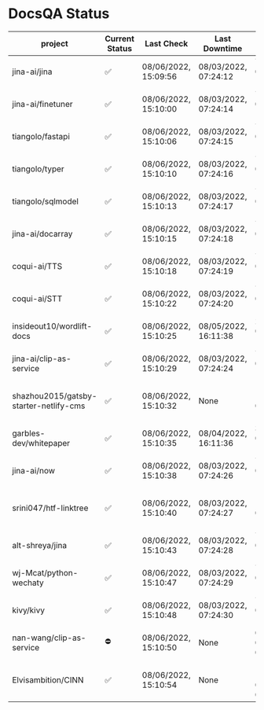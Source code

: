 # DocsQA Status

|               project                |Current Status|     Last Check     |   Last Downtime    |              % Uptime              |
|--------------------------------------|--------------|--------------------|--------------------|------------------------------------|
|jina-ai/jina                          |✅            |08/06/2022, 15:09:56|08/03/2022, 07:24:12|7.422 (since 07/29/2022, 16:38:18)  |
|jina-ai/finetuner                     |✅            |08/06/2022, 15:10:00|08/03/2022, 07:24:14|7.433 (since 07/29/2022, 16:38:18)  |
|tiangolo/fastapi                      |✅            |08/06/2022, 15:10:06|08/03/2022, 07:24:15|7.447 (since 07/29/2022, 16:38:18)  |
|tiangolo/typer                        |✅            |08/06/2022, 15:10:10|08/03/2022, 07:24:16|7.454 (since 07/29/2022, 16:38:18)  |
|tiangolo/sqlmodel                     |✅            |08/06/2022, 15:10:13|08/03/2022, 07:24:17|7.461 (since 07/29/2022, 16:38:18)  |
|jina-ai/docarray                      |✅            |08/06/2022, 15:10:15|08/03/2022, 07:24:18|7.463 (since 07/29/2022, 16:38:18)  |
|coqui-ai/TTS                          |✅            |08/06/2022, 15:10:18|08/03/2022, 07:24:19|7.469 (since 07/29/2022, 16:38:18)  |
|coqui-ai/STT                          |✅            |08/06/2022, 15:10:22|08/03/2022, 07:24:20|7.476 (since 07/29/2022, 16:38:18)  |
|insideout10/wordlift-docs             |✅            |08/06/2022, 15:10:25|08/05/2022, 16:11:38|2.983 (since 07/29/2022, 16:38:18)  |
|jina-ai/clip-as-service               |✅            |08/06/2022, 15:10:29|08/03/2022, 07:24:24|7.495 (since 07/29/2022, 16:38:18)  |
|shazhou2015/gatsby-starter-netlify-cms|✅            |08/06/2022, 15:10:32|None                |100.000 (since 08/03/2022, 10:30:18)|
|garbles-dev/whitepaper                |✅            |08/06/2022, 15:10:35|08/04/2022, 16:11:36|3.038 (since 07/29/2022, 16:38:18)  |
|jina-ai/now                           |✅            |08/06/2022, 15:10:38|08/03/2022, 07:24:26|7.510 (since 07/29/2022, 16:38:18)  |
|srini047/htf-linktree                 |✅            |08/06/2022, 15:10:40|08/03/2022, 07:24:27|115.248 (since 07/31/2022, 18:29:28)|
|alt-shreya/jina                       |✅            |08/06/2022, 15:10:43|08/03/2022, 07:24:28|7.520 (since 07/29/2022, 16:38:18)  |
|wj-Mcat/python-wechaty                |✅            |08/06/2022, 15:10:47|08/03/2022, 07:24:29|7.528 (since 07/29/2022, 16:38:18)  |
|kivy/kivy                             |✅            |08/06/2022, 15:10:48|08/03/2022, 07:24:30|7.530 (since 07/29/2022, 16:38:18)  |
|nan-wang/clip-as-service              |⛔️           |08/06/2022, 15:10:50|None                |0.000 (since 08/04/2022, 05:17:56)  |
|Elvisambition/CINN                    |✅            |08/06/2022, 15:10:54|None                |100.000 (since 08/04/2022, 07:09:50)|
